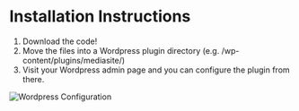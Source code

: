 Installation Instructions
=========================
1. Download the code!
2. Move the files into a Wordpress plugin directory (e.g. /wp-content/plugins/mediasite/)
3. Visit your Wordpress admin page and you can configure the plugin from there.

![Wordpress Configuration](http://i.imgur.com/IYWf8LN.png)